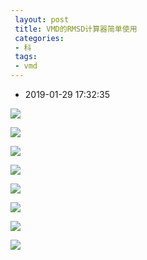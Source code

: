 ```yaml
---
 layout: post
 title: VMD的RMSD计算器简单使用
 categories:
 - 科
 tags:
 - vmd
---
```


- 2019-01-29 17:32:35

![](https://jerkwin.github.io/pic/vmd_rmsdcalc_1.png)

![](https://jerkwin.github.io/pic/vmd_rmsdcalc_2.png)

![](https://jerkwin.github.io/pic/vmd_rmsdcalc_3.png)

![](https://jerkwin.github.io/pic/vmd_rmsdcalc_4.png)

![](https://jerkwin.github.io/pic/vmd_rmsdcalc_5.png)

![](https://jerkwin.github.io/pic/vmd_rmsdcalc_6.png)

![](https://jerkwin.github.io/pic/vmd_rmsdcalc_7.png)

![](https://jerkwin.github.io/pic/vmd_rmsdcalc_8.png)
